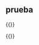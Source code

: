 ## prueba

{{<p5-iframe ver="1.4.2" sketch="/showcase/sketches/coloring.js" width="500" height="480" marginHeight="0" marginWidth="0" frameBorder="0" scrolling="no">}}

{{<p5-iframe ver="1.4.2" sketch="/showcase/sketches/post_effects.js" width="500" height="480" marginHeight="0" marginWidth="0" frameBorder="0" scrolling="no">}}